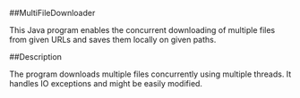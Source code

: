 ##MultiFileDownloader

This Java program enables the concurrent downloading of multiple files from given URLs and saves them locally on given paths.

##Description

The program downloads multiple files concurrently using multiple threads.
It handles IO exceptions and might be easily modified.
